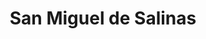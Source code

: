---
title: San Miguel de Salinas
url: /san-miguel-de-salinas/
latitude: 37.981
longitude: -0.789
---